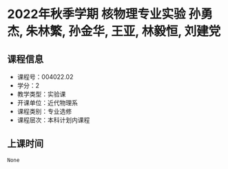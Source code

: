 # 2022年秋季学期 核物理专业实验 孙勇杰, 朱林繁, 孙金华, 王亚, 林毅恒, 刘建党






## 课程信息

- 课程号：004022.02
- 学分：2
- 教学类型：实验课
- 开课单位：近代物理系
- 课程类别：专业选修
- 课程层次：本科计划内课程

## 上课时间

```
None
```

